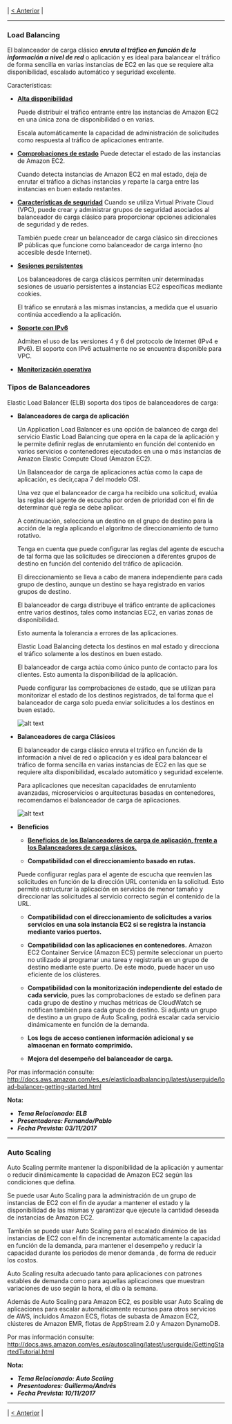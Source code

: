 | [< Anterior](https://github.com/conapps/conapps-iot/blob/master/AWS%20Cloud/EC2/AWS_EC2_Parte2.md) |

---
### Load Balancing


El balanceador de carga clásico ***enruta el tráfico en función de la información a nivel de red*** o aplicación y es ideal para balancear el tráfico de forma sencilla en varias instancias de EC2 en las que se requiere alta disponibilidad, escalado automático y seguridad excelente. 

Características:

* <u>**Alta disponibilidad**</u> 
    
    Puede distribuir el tráfico entrante entre las instancias de Amazon EC2 en una única zona de disponibilidad o en varias.
    
    Escala automáticamente la capacidad de administración de solicitudes como respuesta al tráfico de aplicaciones entrante.

* <u>**Comprobaciones de estado**</u> 
    Puede detectar el estado de las instancias de Amazon EC2. 
    
    Cuando detecta instancias de Amazon EC2 en mal estado, deja de enrutar el tráfico a dichas instancias y reparte la carga entre las instancias en buen estado restantes.

* <u>**Características de seguridad**</u>
    Cuando se utiliza Virtual Private Cloud (VPC), puede crear y administrar grupos de seguridad asociados al balanceador de carga clásico para proporcionar opciones adicionales de seguridad y de redes. 
    
    También puede crear un balanceador de carga clásico sin direcciones IP públicas que funcione como ​balanceador de carga interno (no accesible desde Internet).

* <u>**Sesiones persistentes**</u>
    
    Los balanceadores de carga clásicos permiten unir determinadas sesiones de usuario persistentes a instancias EC2 específicas mediante cookies. 
    
    El tráfico se enrutará a las mismas instancias, a medida que el usuario continúa accediendo a la aplicación.

* <u>**Soporte con IPv6**</u>

    Admiten el uso de las versiones 4 y 6 del protocolo de Internet (IPv4 e IPv6). El soporte con IPv6 actualmente no se encuentra disponible para VPC.


* <u>**Monitorización operativa**</u>
    


 ### Tipos de Balanceadores
 Elastic Load Balancer (ELB) soporta dos tipos de balanceadores de carga:
 


* **Balanceadores de carga de aplicación**

    Un Application Load Balancer es una opción de balanceo de carga del servicio Elastic Load Balancing que opera en la capa de la aplicación y le permite definir reglas de enrutamiento en función del contenido en varios servicios o contenedores ejecutados en una o más instancias de Amazon Elastic Compute Cloud (Amazon EC2).

    Un Balanceador de carga de aplicaciones actúa como la capa de aplicación, es decir,capa 7 del modelo OSI. 
    
    Una vez que el balanceador de carga ha recibido una solicitud, evalúa las reglas del agente de escucha por orden de prioridad con el fin de determinar qué regla se debe aplicar. 
    
    A continuación, selecciona un destino en el grupo de destino para la acción de la regla aplicando el algoritmo de direccionamiento de turno rotativo. 
    
    Tenga en cuenta que puede configurar las reglas del agente de escucha de tal forma que las solicitudes se direccionen a diferentes grupos de destino en función del contenido del tráfico de aplicación. 
    
    El direccionamiento se lleva a cabo de manera independiente para cada grupo de destino, aunque un destino se haya registrado en varios grupos de destino.

    El balanceador de carga distribuye el tráfico entrante de aplicaciones entre varios destinos, tales como instancias EC2, en varias zonas de disponibilidad. 
    
    Esto aumenta la tolerancia a errores de las aplicaciones. 
    
    Elastic Load Balancing detecta los destinos en mal estado y direcciona el tráfico solamente a los destinos en buen estado.

    El balanceador de carga actúa como único punto de contacto para los clientes. 
    Esto aumenta la disponibilidad de la aplicación. 

    Puede configurar las comprobaciones de estado, que se utilizan para monitorizar el estado de los destinos registrados, de tal forma que el balanceador de carga solo pueda enviar solicitudes a los destinos en buen estado.

    ![alt text](./images/EC2_Application_Load_Balancer.png)

* **Balanceadores de carga Clásicos**

    El balanceador de carga clásico enruta el tráfico en función de la información a nivel de red o aplicación y es ideal para balancear el tráfico de forma sencilla en varias instancias de EC2 en las que se requiere alta disponibilidad, escalado automático y seguridad excelente. 
    
    Para aplicaciones que necesitan capacidades de enrutamiento avanzadas, microservicios o arquitecturas basadas en contenedores, recomendamos el balanceador de carga de aplicaciones.
    
    ![alt text](./images/EC2_Classic_Load_Balancer.png)


*  **Beneficios**

    * **<u>Beneficios de los Balanceadores de carga de aplicación, frente a los Balanceadores de carga clásicos.**</u>

    * **Compatibilidad con el direccionamiento basado en rutas.** 

    Puede configurar reglas para el agente de escucha que reenvíen las solicitudes en función de la dirección URL contenida en la solicitud. Esto permite estructurar la aplicación en servicios de menor tamaño y direccionar las solicitudes al servicio correcto según el contenido de la URL.

    * **Compatibilidad con el direccionamiento de solicitudes a varios servicios en una sola instancia EC2 si se registra la instancia mediante varios puertos.**

    * **Compatibilidad con las aplicaciones en contenedores.** 
    Amazon EC2 Container Service (Amazon ECS) permite seleccionar un puerto no utilizado al programar una tarea y registrarla en un grupo de destino mediante este puerto. De este modo, puede hacer un uso eficiente de los clústeres.

    * **Compatibilidad con la monitorización independiente del estado de cada servicio**, pues las comprobaciones de estado se definen para cada grupo de destino y muchas métricas de CloudWatch se notifican también para cada grupo de destino. Si adjunta un grupo de destino a un grupo de Auto Scaling, podrá escalar cada servicio dinámicamente en función de la demanda.

    * **Los logs de acceso contienen información adicional y se almacenan en formato comprimido.**

    * **Mejora del desempeño del balanceador de carga.**

Por mas información consulte:  http://docs.aws.amazon.com/es_es/elasticloadbalancing/latest/userguide/load-balancer-getting-started.html

**Nota:**  
   *  ***Tema Relacionado: ELB***
   *  ***Presentadores: Fernando/Pablo***
   * ***Fecha Prevista: 03/11/2017*** 

---

### Auto Scaling
Auto Scaling permite mantener la disponibilidad de la aplicación y aumentar o reducir dinámicamente la capacidad de Amazon EC2 según las condiciones que defina. 

Se puede usar Auto Scaling para la administración de un grupo de instancias de EC2 con el fin de ayudar a mantener el estado y la disponibilidad de las mismas y garantizar que ejecute la cantidad deseada de instancias de Amazon EC2. 

También se puede usar Auto Scaling para el escalado dinámico de las instancias de EC2 con el fin de incrementar automáticamente la capacidad en función de la demanda, para mantener el desempeño y reducir la capacidad durante los periodos de menor demanda , de forma de reducir los costos. 

Auto Scaling resulta adecuado tanto para aplicaciones con patrones estables de demanda como para aquellas aplicaciones que muestran variaciones de uso según la hora, el día o la semana. 

Además de Auto Scaling para Amazon EC2, es posible usar Auto Scaling de aplicaciones para escalar automáticamente recursos para otros servicios de AWS, incluidos Amazon ECS, flotas de subasta de Amazon EC2, clústeres de Amazon EMR, flotas de AppStream 2.0 y Amazon DynamoDB.



 Por mas información consulte:  http://docs.aws.amazon.com/es_es/autoscaling/latest/userguide/GettingStartedTutorial.html

**Nota:**  
   *  ***Tema Relacionado: Auto Scaling***
   *  ***Presentadores: Guillermo/Andrés***
   * ***Fecha Prevista: 10/11/2017*** 


---
| [< Anterior](https://github.com/conapps/conapps-iot/blob/master/AWS%20Cloud/EC2/AWS_EC2_Parte2.md) | 
